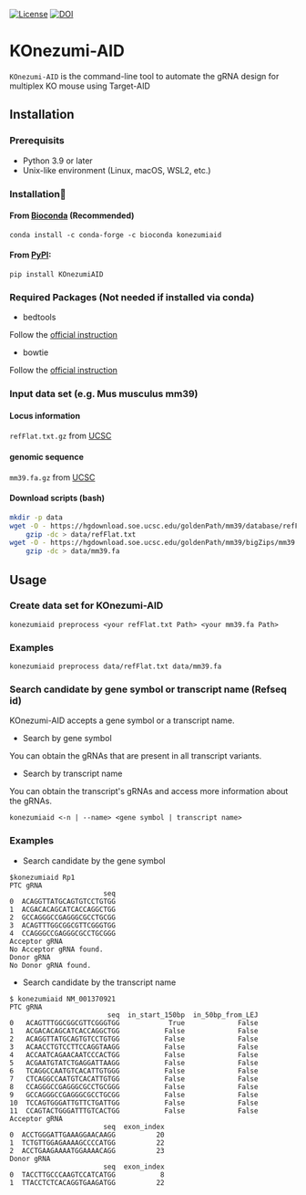 [![License](https://img.shields.io/badge/License-MIT-9cf.svg)](https://choosealicense.com/licenses/mit/)
[![DOI](https://zenodo.org/badge/673151657.svg)](https://zenodo.org/badge/latestdoi/673151657)

# KOnezumi-AID
`KOnezumi-AID` is the command-line tool to automate the gRNA design for multiplex KO mouse using Target-AID

## Installation
### Prerequisits
- Python 3.9 or later
- Unix-like environment (Linux, macOS, WSL2, etc.)

### Installation🔨
#### From [Bioconda](https://anaconda.org/bioconda/konezumiaid) (Recommended)

`conda install -c conda-forge -c bioconda konezumiaid`

#### From [PyPI](https://libraries.io/pypi/KOnezumiAID):

`pip install KOnezumiAID`

### Required Packages (Not needed if installed via conda)
- bedtools


Follow the [official instruction](https://bedtools.readthedocs.io/en/latest/content/installation.html)

- bowtie

Follow the [official instruction](https://bowtie-bio.sourceforge.net/manual.shtml#:~:text=is%20future%20work.-,Obtaining%20Bowtie,-You%20may%20download)

### Input data set (e.g. Mus musculus mm39)
#### Locus information
`refFlat.txt.gz` from [UCSC](
https://hgdownload.soe.ucsc.edu/goldenPath/mm39/database/
)

#### genomic sequence
`mm39.fa.gz` from [UCSC](
https://hgdownload.soe.ucsc.edu/goldenPath/mm39/bigZips/
)

#### Download scripts (bash)

```bash
mkdir -p data
wget -O - https://hgdownload.soe.ucsc.edu/goldenPath/mm39/database/refFlat.txt.gz |
    gzip -dc > data/refFlat.txt
wget -O - https://hgdownload.soe.ucsc.edu/goldenPath/mm39/bigZips/mm39.fa.gz |
    gzip -dc > data/mm39.fa
```



## Usage
### Create data set for KOnezumi-AID

`konezumiaid preprocess <your refFlat.txt Path> <your mm39.fa Path>`

### Examples

`konezumiaid preprocess data/refFlat.txt data/mm39.fa`

### Search candidate by gene symbol or transcript name (Refseq id)

KOnezumi-AID accepts a gene symbol or a transcript name.

- Search by gene symbol

You can obtain the gRNAs that are present in all transcript variants.

- Search by transcript name

You can obtain the transcript's gRNAs and access more information about the gRNAs.


`konezumiaid <-n | --name> <gene symbol | transcript name>`

### Examples
- Search candidate by the gene symbol
```
$konezumiaid Rp1
PTC gRNA
                       seq
0  ACAGGTTATGCAGTGTCCTGTGG
1  ACGACACAGCATCACCAGGCTGG
2  GCCAGGGCCGAGGGCGCCTGCGG
3  ACAGTTTGGCGGCGTTCGGGTGG
4  CCAGGGCCGAGGGCGCCTGCGGG
Acceptor gRNA
No Acceptor gRNA found.
Donor gRNA
No Donor gRNA found.
```

- Search candidate by the transcript name

```
$ konezumiaid NM_001370921
PTC gRNA
                        seq  in_start_150bp  in_50bp_from_LEJ
0   ACAGTTTGGCGGCGTTCGGGTGG            True             False
1   ACGACACAGCATCACCAGGCTGG           False             False
2   ACAGGTTATGCAGTGTCCTGTGG           False             False
3   ACAACCTGTCCTTCCAGGTAAGG           False             False
4   ACCAATCAGAACAATCCCACTGG           False             False
5   ACGAATGTATCTGAGGATTAAGG           False             False
6   TCAGGCCAATGTCACATTGTGGG           False             False
7   CTCAGGCCAATGTCACATTGTGG           False             False
8   CCAGGGCCGAGGGCGCCTGCGGG           False             False
9   GCCAGGGCCGAGGGCGCCTGCGG           False             False
10  TCCAGTGGGATTGTTCTGATTGG           False             False
11  CCAGTACTGGGATTTGTCACTGG           False             False
Acceptor gRNA
                       seq  exon_index
0  ACCTGGGATTGAAAGGAACAAGG          20
1  TCTGTTGGAGAAAAGCCCCATGG          22
2  ACCTGAAGAAAATGGAAAACAGG          23
Donor gRNA
                       seq  exon_index
0  TACCTTGCCCAAGTCCATCATGG           8
1  TTACCTCTCACAGGTGAAGATGG          22
```
